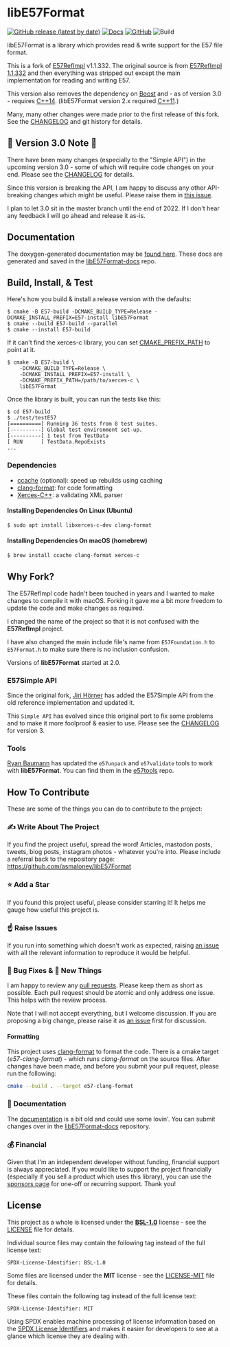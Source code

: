 # libE57Format

[![GitHub release (latest by date)](https://img.shields.io/github/v/release/asmaloney/libE57Format)](https://github.com/asmaloney/libE57Format/releases/latest) [![Docs](https://img.shields.io/badge/docs-online-orange)](https://asmaloney.github.io/libE57Format-docs/) [![GitHub](https://img.shields.io/github/license/asmaloney/libE57Format)](LICENSE) ![Build](https://github.com/asmaloney/libE57Format/actions/workflows/build.yml/badge.svg)

libE57Format is a library which provides read & write support for the E57 file format.

This is a fork of [E57RefImpl](https://sourceforge.net/projects/e57-3d-imgfmt/) v1.1.332. The original source is from [E57RefImpl 1.1.332](https://sourceforge.net/projects/e57-3d-imgfmt/files/E57Refimpl-src/) and then everything was stripped out except the main implementation for reading and writing E57.

This version also removes the dependency on [Boost](http://www.boost.org/) and - as of version 3.0 - requires [C++14](https://en.cppreference.com/w/cpp/14). (libE57Format version 2.x required [C++11](https://en.cppreference.com/w/cpp/11).)

Many, many other changes were made prior to the first release of this fork. See the [CHANGELOG](CHANGELOG.md) and git history for details.

## 🚨 Version 3.0 Note 🚨

There have been many changes (especially to the "Simple API") in the upcoming version 3.0 - some of which will require code changes on your end. Please see the [CHANGELOG](CHANGELOG.md) for details.

Since this version is breaking the API, I am happy to discuss any other API-breaking changes which might be useful. Please raise them in [this issue](https://github.com/asmaloney/libE57Format/issues/177).

I plan to let 3.0 sit in the master branch until the end of 2022. If I don't hear any feedback I will go ahead and release it as-is.

## Documentation

The doxygen-generated documentation may be [found here](https://asmaloney.github.io/libE57Format-docs/). These docs are generated and saved in the [libE57Format-docs](https://github.com/asmaloney/libE57Format-docs) repo.

## Build, Install, & Test

Here's how you build & install a release version with the defaults:

```
$ cmake -B E57-build -DCMAKE_BUILD_TYPE=Release -DCMAKE_INSTALL_PREFIX=E57-install libE57Format
$ cmake --build E57-build --parallel
$ cmake --install E57-build
```

If it can't find the xerces-c library, you can set [CMAKE_PREFIX_PATH](https://cmake.org/cmake/help/latest/variable/CMAKE_PREFIX_PATH.html) to point at it.

```
$ cmake -B E57-build \
    -DCMAKE_BUILD_TYPE=Release \
    -DCMAKE_INSTALL_PREFIX=E57-install \
    -DCMAKE_PREFIX_PATH=/path/to/xerces-c \
    libE57Format
```

Once the library is built, you can run the tests like this:

```
$ cd E57-build
$ ./test/testE57
[==========] Running 36 tests from 8 test suites.
[----------] Global test environment set-up.
[----------] 1 test from TestData
[ RUN      ] TestData.RepoExists
...
```

### Dependencies

- [ccache](https://ccache.dev/) (optional): speed up rebuilds using caching
- [clang-format](https://clang.llvm.org/docs/ClangFormat.html): for code formatting
- [Xerces-C++](https://xerces.apache.org/xerces-c/): a validating XML parser

#### Installing Dependencies On Linux (Ubuntu)

```sh
$ sudo apt install libxerces-c-dev clang-format
```

#### Installing Dependencies On macOS (homebrew)

```sh
$ brew install ccache clang-format xerces-c
```

## Why Fork?

The E57RefImpl code hadn't been touched in years and I wanted to make changes to compile it with macOS. Forking it gave me a bit more freedom to update the code and make changes as required.

I changed the name of the project so that it is not confused with the **E57RefImpl** project.

I have also changed the main include file's name from `E57Foundation.h` to `E57Format.h` to make sure there is no inclusion confusion.

Versions of **libE57Format** started at 2.0.

### E57Simple API

Since the original fork, [Jiri Hörner](https://github.com/ptc-jhoerner) has added the E57Simple API from the old reference implementation and updated it.

This `Simple API` has evolved since this original port to fix some problems and to make it more foolproof & easier to use. Please see the [CHANGELOG](CHANGELOG.md) for version 3.

### Tools

[Ryan Baumann](https://github.com/ryanfb) has updated the `e57unpack` and `e57validate` tools to work with **libE57Format**. You can find them in the [e57tools](https://github.com/ryanfb/e57tools) repo.

## How To Contribute

These are some of the things you can do to contribute to the project:

### ✍ Write About The Project

If you find the project useful, spread the word! Articles, mastodon posts, tweets, blog posts, instagram photos - whatever you're into. Please include a referral back to the repository page: https://github.com/asmaloney/libE57Format

### ⭐️ Add a Star

If you found this project useful, please consider starring it! It helps me gauge how useful this project is.

### ☝ Raise Issues

If you run into something which doesn't work as expected, raising [an issue](https://github.com/asmaloney/libE57Format/issues) with all the relevant information to reproduce it would be helpful.

### 🐞 Bug Fixes & 🧪 New Things

I am happy to review any [pull requests](https://github.com/asmaloney/libE57Format/pulls). Please keep them as short as possible. Each pull request should be atomic and only address one issue. This helps with the review process.

Note that I will not accept everything, but I welcome discussion. If you are proposing a big change, please raise it as [an issue](https://github.com/asmaloney/libE57Format/issues) first for discussion.

#### Formatting

This project uses [clang-format](https://clang.llvm.org/docs/ClangFormat.html) to format the code. There is a cmake target (_e57-clang-format_) - which runs _clang-format_ on the source files. After changes have been made, and before you submit your pull request, please run the following:

```sh
cmake --build . --target e57-clang-format
```

### 📖 Documentation

The [documentation](https://github.com/asmaloney/libE57Format) is a bit old and could use some lovin'. You can submit changes over in the [libE57Format-docs](https://github.com/asmaloney/libE57Format-docs) repository.

### 💰 Financial

Given that I'm an independent developer without funding, financial support is always appreciated. If you would like to support the project financially (especially if you sell a product which uses this library), you can use the [sponsors page](https://github.com/sponsors/asmaloney) for one-off or recurring support. Thank you!

## License

This project as a whole is licensed under the [**BSL-1.0**](https://opensource.org/licenses/BSL-1.0) license - see the [LICENSE](LICENSE.md) file for details.

Individual source files may contain the following tag instead of the full license text:

    SPDX-License-Identifier: BSL-1.0

Some files are licensed under the **MIT** license - see the [LICENSE-MIT](LICENSE-MIT.txt) file for details.

These files contain the following tag instead of the full license text:

    SPDX-License-Identifier: MIT

Using SPDX enables machine processing of license information based on the [SPDX License Identifiers](https://spdx.org/ids) and makes it easier for developers to see at a glance which license they are dealing with.
